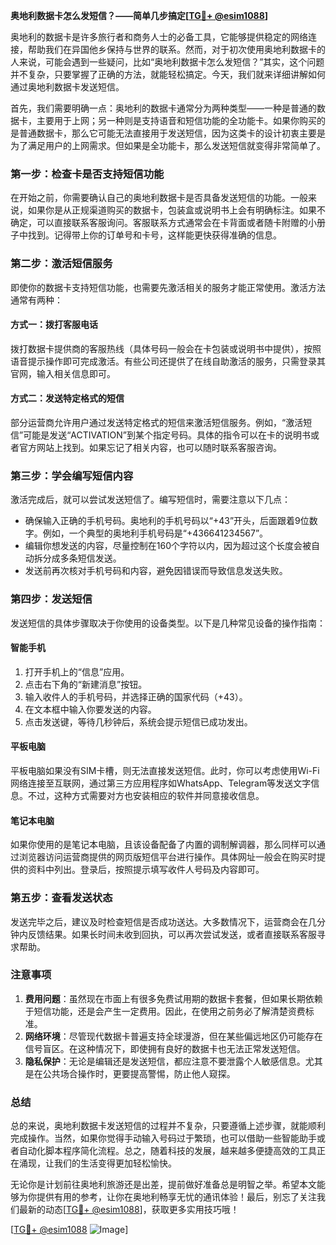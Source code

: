 **奥地利数据卡怎么发短信？——简单几步搞定[[TG💪+ @esim1088](https://t.me/s/esim1088)]**

奥地利的数据卡是许多旅行者和商务人士的必备工具，它能够提供稳定的网络连接，帮助我们在异国他乡保持与世界的联系。然而，对于初次使用奥地利数据卡的人来说，可能会遇到一些疑问，比如“奥地利数据卡怎么发短信？”其实，这个问题并不复杂，只要掌握了正确的方法，就能轻松搞定。今天，我们就来详细讲解如何通过奥地利数据卡发送短信。

首先，我们需要明确一点：奥地利的数据卡通常分为两种类型——一种是普通的数据卡，主要用于上网；另一种则是支持语音和短信功能的全功能卡。如果你购买的是普通数据卡，那么它可能无法直接用于发送短信，因为这类卡的设计初衷主要是为了满足用户的上网需求。但如果是全功能卡，那么发送短信就变得非常简单了。

### **第一步：检查卡是否支持短信功能**

在开始之前，你需要确认自己的奥地利数据卡是否具备发送短信的功能。一般来说，如果你是从正规渠道购买的数据卡，包装盒或说明书上会有明确标注。如果不确定，可以直接联系客服询问。客服联系方式通常会在卡背面或者随卡附赠的小册子中找到。记得带上你的订单号和卡号，这样能更快获得准确的信息。

### **第二步：激活短信服务**

即使你的数据卡支持短信功能，也需要先激活相关的服务才能正常使用。激活方法通常有两种：

#### **方式一：拨打客服电话**
拨打数据卡提供商的客服热线（具体号码一般会在卡包装或说明书中提供），按照语音提示操作即可完成激活。有些公司还提供了在线自助激活的服务，只需登录其官网，输入相关信息即可。

#### **方式二：发送特定格式的短信**
部分运营商允许用户通过发送特定格式的短信来激活短信服务。例如，“激活短信”可能是发送“ACTIVATION”到某个指定号码。具体的指令可以在卡的说明书或者官方网站上找到。如果忘记了相关内容，也可以随时联系客服咨询。

### **第三步：学会编写短信内容**

激活完成后，就可以尝试发送短信了。编写短信时，需要注意以下几点：
- 确保输入正确的手机号码。奥地利的手机号码以“+43”开头，后面跟着9位数字。例如，一个典型的奥地利手机号码是“+436641234567”。
- 编辑你想发送的内容，尽量控制在160个字符以内，因为超过这个长度会被自动拆分成多条短信发送。
- 发送前再次核对手机号码和内容，避免因错误而导致信息发送失败。

### **第四步：发送短信**

发送短信的具体步骤取决于你使用的设备类型。以下是几种常见设备的操作指南：

#### **智能手机**
1. 打开手机上的“信息”应用。
2. 点击右下角的“新建消息”按钮。
3. 输入收件人的手机号码，并选择正确的国家代码（+43）。
4. 在文本框中输入你要发送的内容。
5. 点击发送键，等待几秒钟后，系统会提示短信已成功发出。

#### **平板电脑**
平板电脑如果没有SIM卡槽，则无法直接发送短信。此时，你可以考虑使用Wi-Fi网络连接至互联网，通过第三方应用程序如WhatsApp、Telegram等发送文字信息。不过，这种方式需要对方也安装相应的软件并同意接收信息。

#### **笔记本电脑**
如果你使用的是笔记本电脑，且该设备配备了内置的调制解调器，那么同样可以通过浏览器访问运营商提供的网页版短信平台进行操作。具体网址一般会在购买时提供的资料中列出。登录后，按照提示填写收件人号码及内容即可。

### **第五步：查看发送状态**

发送完毕之后，建议及时检查短信是否成功送达。大多数情况下，运营商会在几分钟内反馈结果。如果长时间未收到回执，可以再次尝试发送，或者直接联系客服寻求帮助。

### **注意事项**

1. **费用问题**：虽然现在市面上有很多免费试用期的数据卡套餐，但如果长期依赖于短信功能，还是会产生一定费用。因此，在使用之前务必了解清楚资费标准。
2. **网络环境**：尽管现代数据卡普遍支持全球漫游，但在某些偏远地区仍可能存在信号盲区。在这种情况下，即使拥有良好的数据卡也无法正常发送短信。
3. **隐私保护**：无论是编辑还是发送短信，都应注意不要泄露个人敏感信息。尤其是在公共场合操作时，更要提高警惕，防止他人窥探。

### **总结**

总的来说，奥地利数据卡发送短信的过程并不复杂，只要遵循上述步骤，就能顺利完成操作。当然，如果你觉得手动输入号码过于繁琐，也可以借助一些智能助手或者自动化脚本程序简化流程。总之，随着科技的发展，越来越多便捷高效的工具正在涌现，让我们的生活变得更加轻松愉快。

无论你是计划前往奥地利旅游还是出差，提前做好准备总是明智之举。希望本文能够为你提供有用的参考，让你在奥地利畅享无忧的通讯体验！最后，别忘了关注我们最新的动态[[TG💪+ @esim1088](https://t.me/s/esim1088)]，获取更多实用技巧哦！

[[TG💪+ @esim1088](https://t.me/s/esim1088) ![Image](https://i.postimg.cc/4NQfJmqS/Snipaste-2025-05-13-00-14-12.png)]